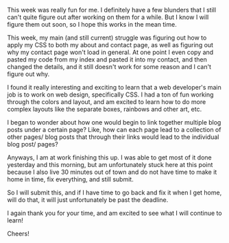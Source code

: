 This week was really fun for me. I definitely have a few blunders that I still can't quite figure out after working on them for a while. But I know I will figure them out soon, so I hope this works in the mean time. 

This week, my main (and still current) struggle was figuring out how to apply my CSS to both my about and contact page, as well as figuring out why my contact page won't load in general. At one point I even copy and pasted my code from my index and pasted it into my contact, and then changed the details, and it still doesn't work for some reason and I can't figure out why. 

I found it really interesting and exciting to learn that a web developer's main job is to work on web design, specifically CSS. I had a ton of fun working through the colors and layout, and am excited to learn how to do more complex layouts like the separate boxes, rainbows and other art, etc. 

I began to wonder about how one would begin to link together multiple blog posts under a certain page? Like, how can each page lead to a collection of other pages/ blog posts that through their links would lead to the individual blog post/ pages? 

Anyways, I am at work finishing this up. I was able to get most of it done yesterday and this morning, but am unfortunately stuck here at this point because I also live 30 minutes out of town and do not have time to make it home in time, fix everything, and still submit. 

So I will submit this, and if I have time to go back and fix it when I get home, will do that, it will just unfortunately be past the deadline. 

I again thank you for your time, and am excited to see what I will continue to learn! 

Cheers!